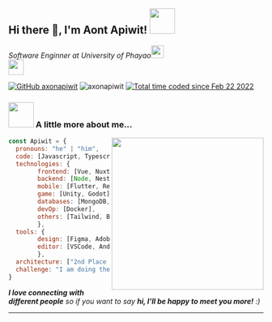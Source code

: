 <!-- <img src="https://c.tenor.com/-2bDOemnX0IAAAAd/bojji-ranking.gif" alight="center" width="100%"> -->

<!-- <p align="center" >  
  <a href="https://github.com/anuraghazra/github-readme-stats"> 
<img  src="https://github-readme-stats.vercel.app/api?username=axonapiwit&&show_icons=true&theme=radical"/>
  </a>
</p>
 -->
 <h2> Hi there 👋, I'm Aont Apiwit! <img src="https://c.tenor.com/LG5kdQYR2zkAAAAi/anime-love.gif" width="50"></h2>
<p><em>Software Enginner at University of Phayao<img src="https://c.tenor.com/xggBaDYUIaIAAAAi/dudu-bubu.gif" width="25">
</br>
<img src="https://c.tenor.com/eb_1cgXn1KQAAAAi/cute-please.gif" width="30"> 
</em></p>

<!-- [![Twitter: AxonZtyle](https://img.shields.io/twitter/follow/AxonZtyle?style=social)](https://twitter.com/AxonZtyle) -->
[![GitHub axonapiwit](https://img.shields.io/github/followers/axonapiwit?label=follow&style=social)](https://github.com/axonapiwit)
<img src="https://komarev.com/ghpvc/?username=axonapiwit&label=Profile%20views&color=0e75b6&style=flat" alt="axonapiwit" /> 
<a href="https://wakatime.com/@axonapiwit">
<img src="https://wakatime.com/badge/user/3f531037-62ba-43cb-9c94-04e9770ac0bc.svg" alt="Total time coded since Feb 22 2022" /></a>



### <img src="https://c.tenor.com/MR3Q248Cv5oAAAAi/waifu.gif" width="50"> A little more about me...  
<img align='right' src="https://c.tenor.com/qbWJoFIh5mQAAAAd/ranking-of.gif" width="300">

```javascript
const Apiwit = {
  pronouns: "he" | "him",
  code: [Javascript, Typescript, HTML, CSS, Java, C#],
  technologies: {
        frontend: [Vue, Nuxt, Next, React, Getsby, Pixijs],
        backend: [Node, Nest, SpringBoot],
        mobile: [Flutter, ReactNative],
        game: [Unity, Godot],
        databases: [MongoDB, MySql, Firebase],
        devOp: [Docker],
        others: [Tailwind, Bootstrap],
        },
  tools: {
        design: [Figma, Adobe Photoshop, Adobe Illustrator],
        editor: [VSCode, Android Studio],
        },
  architecture: ["2nd Place Reward HansHackthon"],
  challenge: "I am doing the #21DaysOfCode challenge focused on React"
}
```

<em><b>I love connecting with different people</b> so if you want to say <b>hi, I'll be happy to meet you more!</b> :)</em>

---



